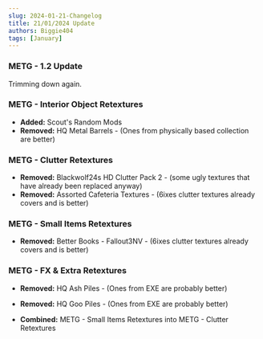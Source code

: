 ```yaml
---
slug: 2024-01-21-Changelog
title: 21/01/2024 Update
authors: Biggie404
tags: [January]
---
```


### METG - 1.2 Update

Trimming down again.

### METG - Interior Object Retextures
- **Added:** Scout's Random Mods
- **Removed:** HQ Metal Barrels - (Ones from physically based collection are better)

### METG - Clutter Retextures
- **Removed:** Blackwolf24s HD Clutter Pack 2 - (some ugly textures that have already been replaced anyway)
- **Removed:** Assorted Cafeteria Textures - (6ixes clutter textures already covers and is better)

### METG - Small Items Retextures
- **Removed:** Better Books - Fallout3NV - (6ixes clutter textures already covers and is better)

### METG - FX & Extra Retextures
- **Removed:** HQ Ash Piles - (Ones from EXE are probably better)
- **Removed:** HQ Goo Piles - (Ones from EXE are probably better)

- **Combined:** METG - Small Items Retextures into METG - Clutter Retextures